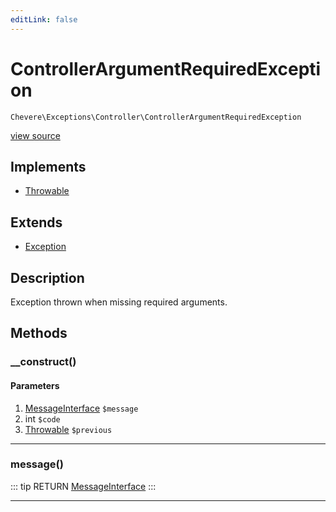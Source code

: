 ```yaml
---
editLink: false
---
```


# ControllerArgumentRequiredException

`Chevere\Exceptions\Controller\ControllerArgumentRequiredException`

[view source](https://github.com/chevere/chevere/blob/master/exceptions/Controller/ControllerArgumentRequiredException.php)

## Implements

- [Throwable](https://www.php.net/manual/class.throwable)

## Extends

- [Exception](../Core/Exception.md)

## Description

Exception thrown when missing required arguments.

## Methods

### __construct()

#### Parameters

1. [MessageInterface](../../Interfaces/Message/MessageInterface.md) `$message`
2. int `$code`
3. [Throwable](https://www.php.net/manual/class.throwable) `$previous`

---

### message()

::: tip RETURN
[MessageInterface](../../Interfaces/Message/MessageInterface.md)
:::

---
